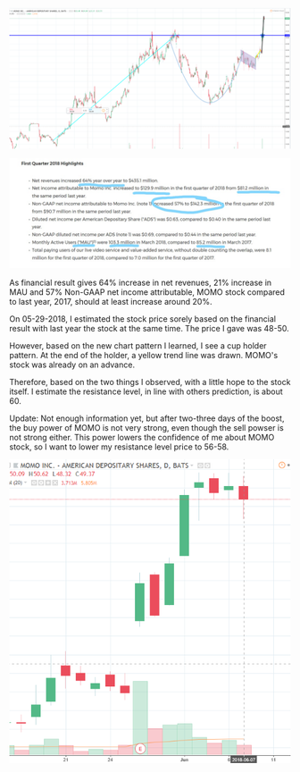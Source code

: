 <a href="chart.png"><img src="chart.png" width="1000" alt="momo chart 2018-06-06"></a>

<a href="2018-1st quarter report.png"><img src="2018-1st quarter report.png" width="1000" alt="momo financial result for first quarter 2018 05-29"></a>

As financial result gives 64% increase in net revenues, 21% increase in MAU and 57% Non-GAAP net income attributable, MOMO stock compared to last year, 2017, should at least increase around 20%. 

On 05-29-2018, I estimated the stock price sorely based on the financial result with last year the stock at the same time. The price I gave was 48-50. 

However, based on the new chart pattern I learned, I see a cup holder pattern. At the end of the holder, a yellow trend line was drawn. MOMO's stock was already on an advance. 

Therefore, based on the two things I observed, with a little hope to the stock itself. I estimate the resistance level, in line with others prediction, is about 60. 

Update: Not enough information yet, but after two-three days of the boost, the buy power of MOMO is not very strong, even though the sell powser is not strong either. This power lowers the confidence of me about MOMO stock, so I want to lower my resistance level price to 56-58.

<a href="buy-sell-power.png"><img src="buy-sell-power.png" width="1000" alt="momo buy-sell-power chart 2018-06-07"></a>